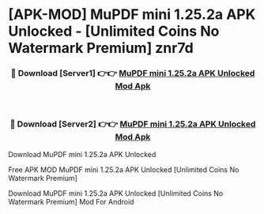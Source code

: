 # [APK-MOD] MuPDF mini 1.25.2a APK Unlocked - [Unlimited Coins No Watermark Premium] znr7d



<div align="center">
<h3>🔴 Download [Server1] 👉👉 <a href="https://momento.my/?title=MuPDF_mini_1.25.2a_APK_Unlocked">MuPDF mini 1.25.2a APK Unlocked Mod Apk</a></h3><br>

<h3>🔴 Download [Server2] 👉👉 <a href="https://momento.my/?title=MuPDF_mini_1.25.2a_APK_Unlocked">MuPDF mini 1.25.2a APK Unlocked Mod Apk</a></h3>
</div>



Download MuPDF mini 1.25.2a APK Unlocked 

Free APK MOD MuPDF mini 1.25.2a APK Unlocked [Unlimited Coins No Watermark Premium]

Download MuPDF mini 1.25.2a APK Unlocked [Unlimited Coins No Watermark Premium] Mod For Android
